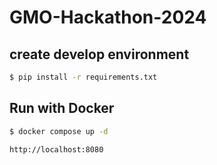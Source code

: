 # GMO-Hackathon-2024

## create develop environment

```bash
$ pip install -r requirements.txt
```

## Run with Docker

```bash
$ docker compose up -d
```

```
http://localhost:8080
```
